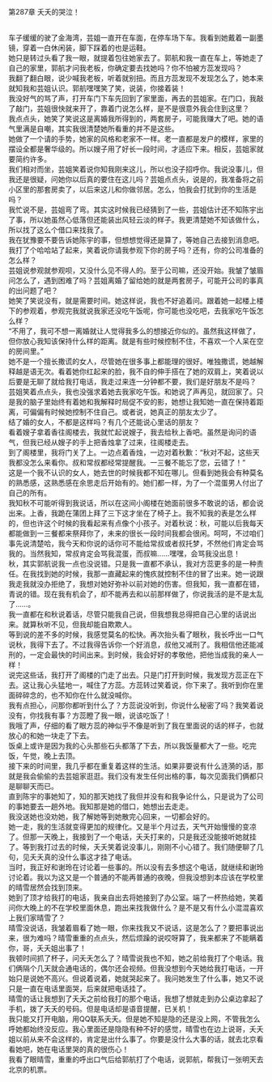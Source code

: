 第287章 夭夭的哭泣！
<br />车子缓缓的驶了金海湾，芸姐一直开在车面，在停车场下车。我看到她戴着一副墨镜，穿着一白休闲装，脚下踩着的也是运鞋。<br />她只是转过头看了我一眼，就提着包往她家去了。郭航和我一直在车上，等她走了自己的家里，郭航才问我老板，你确定要去找她吗？你不怕被方蕊发现吗？<br />我翻了翻白眼，说少喊我老板，听着就别扭。而且方蕊发现不发现怎么了，她本来就知我和芸姐认识。郭航嘿嘿笑了笑，说装，你接着装！<br />我没好气的骂了声，打开车门下车先回到了家里面，再去的芸姐家。在门口，我敲了敲门，芸姐很快就来开了，靠着门说怎么样，是不是很意外我会住到这里？<br />我点点头，她笑了笑说这是离婚我所得到的，两套房子，可能我赚大了吧。她的语气里满是自嘲，其实我很清楚她所看重的并不是这些。<br />她做了一个请的手势，她家的风格和老家不一样。老一直都是发户的模样，家里的摆设全都是奢华级的。所以嫂子用了好长一段时间，才适应下来。相反，芸姐家就要简约许多。<br />我们相对而坐，芸姐笑着说你知我刚来这儿，所以也没子招呼你。我说没事儿，但我还是很疑，问她你以后真的要住在这儿吗？芸姐点点头，说是的，我准备将之前小区里的那套房卖了，以后来这儿和你做邻居。怎么，怕我会打扰到你的生活是吗？<br />我忙说不是，芸姐弯了弯。其实这时候我已经猜到了一些，芸姐估计还不知陈宇出了事，所以她虽然心低落但还能装出风轻云淡的样子。我更清楚她不知该做什么，所以找了这么个借口来找我了。<br />我在犹豫要不要告诉她陈宇的事，但想想觉得还是算了，等她自己去接到消息吧。我打了个哈哈站了起来，笑着说你请我参观下你的房子吗？还有，你的公司准备的怎么样？<br />芸姐说参观就参观呗，又没什么见不得人的。至于公司嘛，还没开始。我皱了皱眉问怎么了，遇到困难了吗？芸姐离婚了留给她的就是两套房子，可能开公司的事真的出问题了吧？<br />她笑了笑说没有，就是需要时间。她这样说，我也不好追着问。跟着她一起楼上楼下的参观着，参观完我就说我家还没吃午饭呢，你可能也没吃吧，去我家吃午饭怎么样？<br />“不用了，我可不想一离婚就让人觉得我多么的想接近你似的。虽然我这样做了，但你放心我知该保持什么样的距离。就是有些时候控制不住，不喜欢一个人呆在空的房间里。”<br />她不是一个擅长撒谎的女人，尽管她在很多事上都能理的很好。唯独撒谎，她越解释越是语无次。看着她你红起来的脸，我不自的伸手搭在了她的双肩上，笑着说以后要是无聊了就给我打电话，我走过来连一分钟都不要，我们是好朋友不是吗？<br />芸姐笑着点点头，我也没强求着她去我家吃午饭。和她说了声再见，就回家了。只是我的脑子里始终有着她和我解释时局促不安的影，她想让我知她一直在保持着距离，可偏偏有时候她控制不住自己。或者说，她真正的朋友太少了。<br />结了婚的女人，不都是这样吗？有几个还能说心里话的朋友？<br />看着嫂子拿着香往阁楼去，我就忙起说嫂子，我去给秋上香吧。虽然是询问的语气，但我已经从嫂子的手上把香烛拿了过来，往阁楼走去。<br />到了阁楼里，我将门关了上。一边点着香烛，一边对着秋歉：“秋对不起，这些天我都没怎么来看你。叔和常叔都经常提醒我。一三餐不能忘了您，云错了！”<br />这是一个我不认识的女人，她去世的时候我都不知在哪儿。但看到她我会有种莫名的熟悉感，这熟悉感在余思走后开始有的。她们都一样，为了一个混蛋男人付出了自己的所有。<br />我知秋不可能听得到我说话，所以在这间小阁楼在她面前很多不敢说的话，都会说出来。上香，我跪在蒲团上拜了三下这才坐在了椅子上。我不知我的表是怎么样的，但也许这个时候的我看起来有点像个小孩子。对着秋说：秋，可能以后我每天都能做到一三餐都来祭拜你了，未来的很长一段时间我都会很闲。呵呵，不过咱们事先说清楚哈，我今天和你说的话你可不能给常叔或者叔托梦，不然他们肯定会骂我的。当然我知，常叔肯定会骂我混蛋，而叔嘛……嘿嘿，会骂我没出息！<br />秋，其实郭航说我一点也没说错。只是我一直都不承认，我对方蕊更多的是一种责任。在我找到她的时候，我那一直藏起来的愧疚就控制不住的冒了出来。她一说跟我走我就没办拒绝了，我想对她好弥补以前对她的伤害。但我知，我一直都在错，青说的错。现在我有机会了，却不能再去和以前那样做了，你说我活的是不是太乱了……。<br />我一直都在和秋说着话，尽管只能我自己说，但我想我总得把自己心里的话说出来。就算秋听不见，但我却能自欺欺人。<br />等到说的差不多的时候，我感觉莫名的松快。再次抬头看了眼秋，我长呼出一口气说秋，我得下去了。不过我得告诉你一个好消息，叔他又减刑了。我相信他还能减刑的，一定会最快的时间出来。到时候，我会好好的孝敬他，把他当成我的亲人一样！<br />说完这些话，我打开了阁楼的门走了出去。只是门打开到时候，我发现方蕊正在下去。这让我心头猛地一，喊住了方蕊。方蕊转过笑着说，你下来了。我听到你在里面碎碎念的，也不知你在什么就没喊你。<br />我有点担心，问那你都听到什么了？方蕊说没听到，你说什么秘密了吗？我笑着说没有，你找我有事？方蕊瞪了我一眼，说该吃饭了！<br />我哦了声，仔细的看了眼方蕊的神似乎不像是听到了我在里面说的话的样子，也就放心的和她一块走了下去。<br />饭桌上或许是因为我的心头那些石头都落了下去，所以我饭量都大了一些。吃完饭，午觉，晚上去顶。<br />接下来的时间里，我几乎都在重复着这样的生活。如果非要说有什么涟漪的话，那就是我会偷偷的去芸姐家逛逛。我们没有发生任何出格的事，每次见面我们俩都只是聊聊天而已。<br />直到陈宇的事她知了，知的那天她找了我但并没有和我争论什么，只是说为了公司的事她要去一趟外地。我知那是她的借口，她想出去走走。<br />我没送她也没劝她，我了解她等到她散完心回来，一切都会好的。<br />她一走，我的生活就变得更加的规律化。又是半个月过去，天气开始慢慢的变凉了。但那一天晚上，我接到了一个电话，夭夭打来的，只是我还没能接听她就挂了。等到我打过去的时候，夭夭笑着说没事儿，刚刚不小心错了。我们随便聊了几句，见夭夭真的没什么事这才挂了电话。<br />当时，我正好和谢玲在讨论着一些事的。所以没有去多想这个电话，就继续和谢玲讨论着。我以为这又是一个普通的不能再普通的夜晚，但我没想到本应该在学校里的晴雪居然会找到顶来。<br />她到了顶才给我打的电话，我亲自出去将她接到了办公室。端了一杯热给她，笑着问你大晚上的不在学校里面休息，跑出来找我做什么？是不是又有什么小混混喜欢上我们家晴雪了？<br />晴雪没说话，我皱着眉看了她一眼，你来找我又不说话，这是怎么了？要把事说出来，很为难吗？晴雪重重的点点头，然后烦躁的说哎呀算了，我来都来了不能瞒着你，哥，夭夭姐出事了！<br />我顿时间抓了杯子，问夭夭怎么了？晴雪说我也不知，她之前给我打了个电话。我们俩隔个几天就会通电话的，偶尔还会视频。但我没想到今天她给我打电话，一开始只是说她不高兴。但说着说着，她就哭起来了。我问她发生了什么事，她又不说只是一直在电话里面哭，后来就把电话挂了。<br />晴雪的话让我想到了夭夭之前给我打的那个电话，我想了想就走到办公桌边拿起了手机，拨了夭夭的号码。但是电话却是语音提醒，已关机！<br />我只能又打开电脑，用QQ联系夭夭。但是她不知是隐的还是没上网，不管我怎么呼她都始终没反应。我心里面还是隐隐有种不好的感觉，晴雪也在边上说哥，夭夭姐以前从来不会这样的，肯定是出什么事了。你要是没什么大事的话，就去北京看看她吧，她在电话里哭的真的很伤心！<br />我看了眼晴雪，重重的呼出口气后给郭航打了个电话，说郭航，帮我订一张明天去北京的机票。